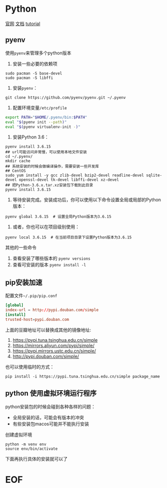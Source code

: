 # Python

[官网](https://www.python.org/ )
[文档](https://docs.python.org/3/)
[tutorial](https://docs.python.org/3/tutorial/index.html)


## pyenv

使用`pyenv`来管理多个python版本


1. 安装一些必要的依赖项
```shell
sudo pacman -S base-devel
sudo pacman -S libffi
```

1. 安装`pyenv`：
```shell
git clone https://github.com/pyenv/pyenv.git ~/.pyenv
```

1. 配置环境变量`/etc/profile`
```bash
export PATH="$HOME/.pyenv/bin:$PATH"
eval "$(pyenv init --path)"
eval "$(pyenv virtualenv-init -)"
```

1. 安装Python 3.6：
```shell
pyenv install 3.6.15
## url可能访问非常慢，可以使用本地文件安装
cd ~/.pyenv/
mkdir cache
## 系统安装的时候会做编译操作，需要安装一些开发库
## CentOS 
sudo yum install -y gcc zlib-devel bzip2-devel readline-devel sqlite-devel openssl-devel tk-devel libffi-devel xz-devel
## 把Python-3.6.x.tar.xz安装包下载到此目录
pyenv install 3.6.15
```


1. 等待安装完成。安装成功后，你可以使用以下命令设置全局或局部的Python版本：
```shell
pyenv global 3.6.15  # 设置全局Python版本为3.6.15
```

1. 或者，你也可以在项目级别使用：
```shell
pyenv local 3.6.15  # 在当前项目目录下设置Python版本为3.6.15
```


其他的一些命令

1. 查看安装了哪些版本的
`pyenv versions`
1. 查看可安装的版本
`pyenv install -l`

## pip安装加速

配置文件`~/.pip/pip.conf`
```conf
[global]
index-url = http://pypi.douban.com/simple
[install]
trusted-host=pypi.douban.com
```
上面的豆瓣地址可以替换成其他的镜像地址:
1. https://pypi.tuna.tsinghua.edu.cn/simple
1. https://mirrors.aliyun.com/pypi/simple/
1. https://pypi.mirrors.ustc.edu.cn/simple/
1. http://pypi.douban.com/simple/

也可以使用临时的方式：

```shell
pip install -i https://pypi.tuna.tsinghua.edu.cn/simple package_name
```

## python 使用虚拟环境运行程序

python安装包的时候会碰到各种各样的问题：
- 全局安装的话，可能会有版本的冲突
- 有些安装包macos可能并不能执行安装

创建虚拟环境
```shell
python -m venv env
source env/bin/activate
```

下面再执行具体的安装就可以了

# EOF